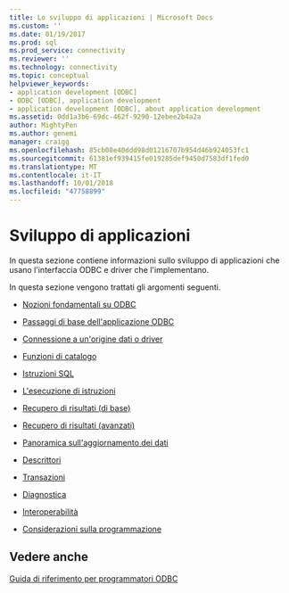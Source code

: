 ```yaml
---
title: Lo sviluppo di applicazioni | Microsoft Docs
ms.custom: ''
ms.date: 01/19/2017
ms.prod: sql
ms.prod_service: connectivity
ms.reviewer: ''
ms.technology: connectivity
ms.topic: conceptual
helpviewer_keywords:
- application development [ODBC]
- ODBC [ODBC], application development
- application development [ODBC], about application development
ms.assetid: 0dd1a3b6-69dc-462f-9290-12ebee2b4a2a
author: MightyPen
ms.author: genemi
manager: craigg
ms.openlocfilehash: 85cb08e40ddd98d01216707b954d46b924053fc1
ms.sourcegitcommit: 61381ef939415fe019285def9450d7583df1fed0
ms.translationtype: MT
ms.contentlocale: it-IT
ms.lasthandoff: 10/01/2018
ms.locfileid: "47758899"
---
```

# <a name="developing-applications"></a>Sviluppo di applicazioni
In questa sezione contiene informazioni sullo sviluppo di applicazioni che usano l'interfaccia ODBC e driver che l'implementano.  
  
 In questa sezione vengono trattati gli argomenti seguenti.  
  
-   [Nozioni fondamentali su ODBC](../../../odbc/reference/develop-app/odbc-fundamentals.md)  
  
-   [Passaggi di base dell'applicazione ODBC](../../../odbc/reference/develop-app/basic-odbc-application-steps.md)  
  
-   [Connessione a un'origine dati o driver](../../../odbc/reference/develop-app/connecting-to-a-data-source-or-driver.md)  
  
-   [Funzioni di catalogo](../../../odbc/reference/develop-app/catalog-functions.md)  
  
-   [Istruzioni SQL](../../../odbc/reference/develop-app/sql-statements.md)  
  
-   [L'esecuzione di istruzioni](../../../odbc/reference/develop-app/executing-statements-odbc.md)  
  
-   [Recupero di risultati (di base)](../../../odbc/reference/develop-app/retrieving-results-basic.md)  
  
-   [Recupero di risultati (avanzati)](../../../odbc/reference/develop-app/retrieving-results-advanced.md)  
  
-   [Panoramica sull'aggiornamento dei dati](../../../odbc/reference/develop-app/updating-data-overview.md)  
  
-   [Descrittori](../../../odbc/reference/develop-app/descriptors.md)  
  
-   [Transazioni](../../../odbc/reference/develop-app/transactions-odbc.md)  
  
-   [Diagnostica](../../../odbc/reference/develop-app/diagnostics.md)  
  
-   [Interoperabilità](../../../odbc/reference/develop-app/interoperability.md)  
  
-   [Considerazioni sulla programmazione](../../../odbc/reference/develop-app/programming-considerations.md)  
  
## <a name="see-also"></a>Vedere anche  
 [Guida di riferimento per programmatori ODBC](../../../odbc/reference/odbc-programmer-s-reference.md)
